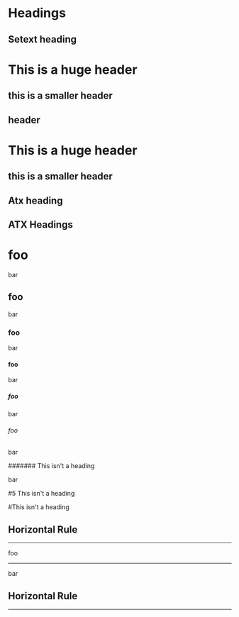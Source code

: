 # Headings

## Setext heading

This is a huge header
===

this is a smaller header
---

header
---

This is a huge header
==================

this is a smaller header
------------------

## Atx heading

## ATX Headings

# foo

bar

## foo

bar

### foo

bar

#### foo

bar

##### foo

bar

###### foo

bar

####### This isn't a heading

bar

#5 This isn't a heading

#This isn't a heading

## Horizontal Rule

---

foo

---

bar

## Horizontal Rule

   - - -  - --   --- --- ----
